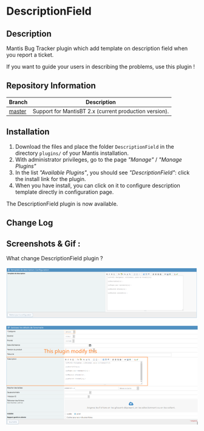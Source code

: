 DescriptionField
=============
## Description

Mantis Bug Tracker plugin which add template on description field when you report a ticket.

If you want to guide your users in describing the problems, use this plugin !

## Repository Information

| Branch                                                       | Description                                            |
| ------------------------------------------------------------ | ------------------------------------------------------ |
| [master](https://github.com/VirusTwo/DescriptionField)       | Support for MantisBT 2.x (current production version). |


## Installation

1. Download the files and place the folder `DescriptionField` in the directory `plugins/` of your Mantis installation. 
2. With administrator privileges, go to the page *"Manage"* / *"Manage Plugins"*
3. In the list *"Available Plugins"*, you should see *"DescriptionField"*: click the install link for the plugin.
4. When you have install, you can click on it to configure description template directly in configuration page.

The DescriptionField plugin is now available.

## Change Log

## Screenshots & Gif :

What change DescriptionField plugin ? 

![DescriptionFieldConfig](https://github.com/VirusTwo/DescriptionField/blob/master/screenshots/descriptionFieldConfigScreen.PNG)


![DescriptionFieldScreen](https://github.com/VirusTwo/DescriptionField/blob/master/screenshots/descriptionFieldScreen.png)


